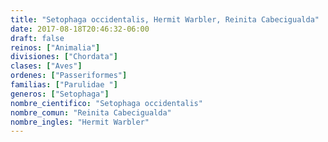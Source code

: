 ```yaml
---
title: "Setophaga occidentalis, Hermit Warbler, Reinita Cabecigualda"
date: 2017-08-18T20:46:32-06:00
draft: false
reinos: ["Animalia"]
divisiones: ["Chordata"]
clases: ["Aves"]
ordenes: ["Passeriformes"]
familias: ["Parulidae "]
generos: ["Setophaga"]
nombre_cientifico: "Setophaga occidentalis"
nombre_comun: "Reinita Cabecigualda"
nombre_ingles: "Hermit Warbler"
---
```

